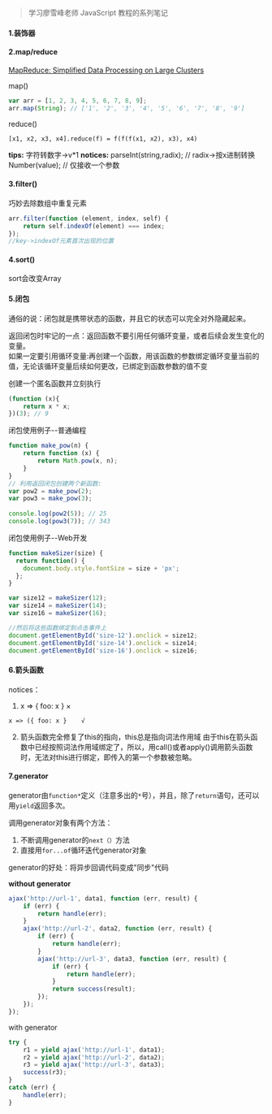 >学习廖雪峰老师 JavaScript 教程的系列笔记

#### 1.装饰器

#### 2.map/reduce  
[MapReduce: Simplified Data Processing on Large Clusters](http://research.google.com/archive/mapreduce.html)  

map()  

```javascript
var arr = [1, 2, 3, 4, 5, 6, 7, 8, 9];  
arr.map(String); // ['1', '2', '3', '4', '5', '6', '7', '8', '9']
```

reduce()  

`[x1, x2, x3, x4].reduce(f) = f(f(f(x1, x2), x3), x4)`

**tips:** 
字符转数字->v*1 
**notices:** 
parseInt(string,radix); // radix->按x进制转换 
Number(value); // 仅接收一个参数

#### 3.filter()  
巧妙去除数组中重复元素  

```javascript
arr.filter(function (element, index, self) {  
    return self.indexOf(element) === index;  
});  
//key->indexOf元素首次出现的位置
```

#### 4.sort()  
sort会改变Array  

#### 5.闭包  
通俗的说：闭包就是携带状态的函数，并且它的状态可以完全对外隐藏起来。  

返回闭包时牢记的一点：返回函数不要引用任何循环变量，或者后续会发生变化的变量。  
如果一定要引用循环变量:再创建一个函数，用该函数的参数绑定循环变量当前的值，无论该循环变量后续如何更改，已绑定到函数参数的值不变  

创建一个匿名函数并立刻执行  

```JavaScript
(function (x){
    return x * x;
})(3); // 9
```

闭包使用例子--普通编程  

```javascript
function make_pow(n) {  
    return function (x) {  
        return Math.pow(x, n);  
    }  
}  
// 利用返回闭包创建两个新函数:  
var pow2 = make_pow(2);  
var pow3 = make_pow(3);  
  
console.log(pow2(5)); // 25  
console.log(pow3(7)); // 343
```

闭包使用例子--Web开发  

```javascript
function makeSizer(size) {
  return function() {
    document.body.style.fontSize = size + 'px';
  };
}

var size12 = makeSizer(12);
var size14 = makeSizer(14);
var size16 = makeSizer(16);

//然后将这些函数绑定到点击事件上
document.getElementById('size-12').onclick = size12;
document.getElementById('size-14').onclick = size14;
document.getElementById('size-16').onclick = size16;
```

#### 6.箭头函数  

notices：  
1.    x => { foo: x }     × 

    x => ({ foo: x }    √  

2. 箭头函数完全修复了this的指向，this总是指向词法作用域 
由于this在箭头函数中已经按照词法作用域绑定了，所以，用call()或者apply()调用箭头函数时，无法对this进行绑定，即传入的第一个参数被忽略。

#### 7.generator

generator由`function*`定义（注意多出的`*`号），并且，除了`return`语句，还可以用`yield`返回多次。

调用generator对象有两个方法：

1. 不断调用generator的`next（）`方法
2. 直接用`for...of`循环迭代generator对象

generator的好处：将异步回调代码变成"同步"代码

**without generator**

```javascript
ajax('http://url-1', data1, function (err, result) {
    if (err) {
        return handle(err);
    }
    ajax('http://url-2', data2, function (err, result) {
        if (err) {
            return handle(err);
        }
        ajax('http://url-3', data3, function (err, result) {
            if (err) {
                return handle(err);
            }
            return success(result);
        });
    });
});
```

with generator

```javascript
try {
    r1 = yield ajax('http://url-1', data1);
    r2 = yield ajax('http://url-2', data2);
    r3 = yield ajax('http://url-3', data3);
    success(r3);
}
catch (err) {
    handle(err);
}
```